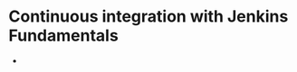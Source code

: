 Continuous integration with Jenkins Fundamentals
================================================
- 
